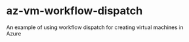 # az-vm-workflow-dispatch
An example of using workflow dispatch for creating virtual machines in Azure
